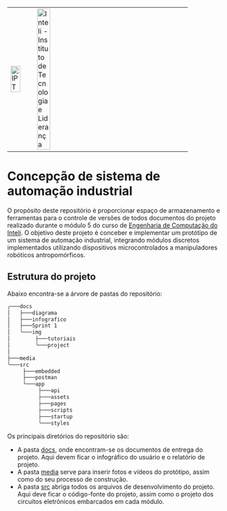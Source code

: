 <table>
<tr>
<td>
<a href= "https://www.ipt.br/"><img src="https://www.ipt.br/imagens/logo_ipt.gif" alt="IPT" border="0" width="70%"></a>
</td>
<td><a href= "https://www.inteli.edu.br/"><img src="https://www.inteli.edu.br/wp-content/uploads/2021/08/20172028/marca_1-2.png" alt="Inteli - Instituto de Tecnologia e Liderança" border="0" width="30%"></a>
</td>
</tr>
</table>

# Concepção de sistema de automação industrial

O propósito deste repositório é proporcionar espaço de armazenamento e ferramentas para o controle de versões de todos documentos do projeto realizado durante o módulo 5 do curso de [Engenharia de Computação do Inteli](https://www.inteli.edu.br/engenharia-da-computacao/). O objetivo deste projeto é conceber e implementar um protótipo de um sistema de automação industrial, integrando módulos discretos implementados utilizando dispositivos microcontrolados a manipuladores robóticos antropomórficos.

## Estrutura do projeto

Abaixo encontra-se a árvore de pastas do repositório:

```bash
╭───docs
│   ├───diagrama
│   ├───infografico
│   ├───Sprint 1
│   ╰───img
│        ├───tutoriais
│        ╰───project
│
├───media
╰───src
     ├───embedded
     ├───postman
     ╰───app
          ├───api
          ├───assets
          ├───pages
          ├───scripts
          ├───startup
          ╰───styles

```

Os principais diretórios do repositório são:

- A pasta [docs](./docs), onde encontram-se os documentos de entrega do projeto. Aqui devem ficar o infográfico do usuário e o relatório de projeto.
- A pasta [media](./media) serve para inserir fotos e vídeos do protótipo, assim como do seu processo de construção.
- A pasta [src](./src) abriga todos os arquivos de desenvolvimento do projeto. Aqui deve ficar o código-fonte do projeto, assim como o projeto dos circuitos eletrônicos embarcados em cada módulo.
